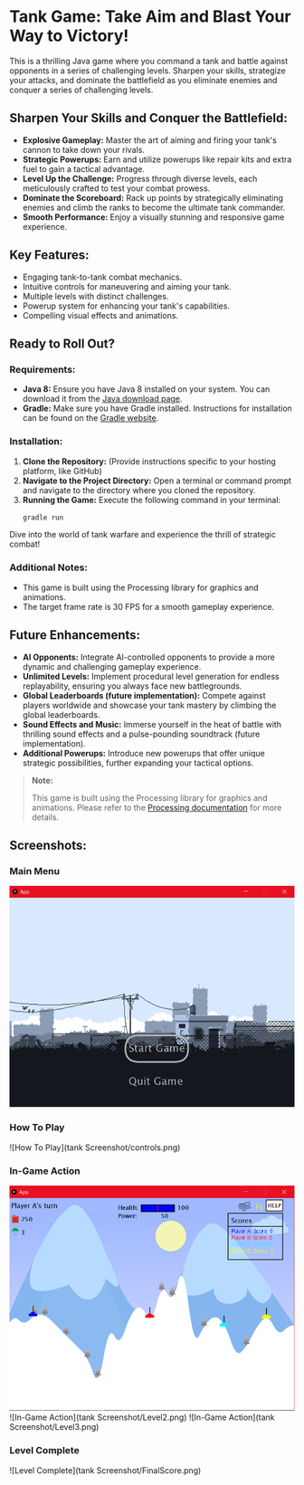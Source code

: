 # Tank Game: Take Aim and Blast Your Way to Victory!

This is a thrilling Java game where you command a tank and battle against opponents in a series of challenging levels. Sharpen your skills, strategize your attacks, and dominate the battlefield as you eliminate enemies and conquer a series of challenging levels.

## Sharpen Your Skills and Conquer the Battlefield:

- **Explosive Gameplay:** Master the art of aiming and firing your tank's cannon to take down your rivals.
- **Strategic Powerups:** Earn and utilize powerups like repair kits and extra fuel to gain a tactical advantage.
- **Level Up the Challenge:** Progress through diverse levels, each meticulously crafted to test your combat prowess.
- **Dominate the Scoreboard:** Rack up points by strategically eliminating enemies and climb the ranks to become the ultimate tank commander.
- **Smooth Performance:** Enjoy a visually stunning and responsive game experience.

## Key Features:

- Engaging tank-to-tank combat mechanics.
- Intuitive controls for maneuvering and aiming your tank.
- Multiple levels with distinct challenges.
- Powerup system for enhancing your tank's capabilities.
- Compelling visual effects and animations.

## Ready to Roll Out?

### Requirements:

- **Java 8:** Ensure you have Java 8 installed on your system. You can download it from the [Java download page](https://www.oracle.com/java/technologies/javase-jdk8-downloads.html).
- **Gradle:** Make sure you have Gradle installed. Instructions for installation can be found on the [Gradle website](https://gradle.org/install/).

### Installation:

1. **Clone the Repository:** (Provide instructions specific to your hosting platform, like GitHub)
2. **Navigate to the Project Directory:** Open a terminal or command prompt and navigate to the directory where you cloned the repository.
3. **Running the Game:** Execute the following command in your terminal:
    ```bash
    gradle run
    ```

Dive into the world of tank warfare and experience the thrill of strategic combat!

### Additional Notes:
- This game is built using the Processing library for graphics and animations.
- The target frame rate is 30 FPS for a smooth gameplay experience.

## Future Enhancements:

- **AI Opponents:** Integrate AI-controlled opponents to provide a more dynamic and challenging gameplay experience.
- **Unlimited Levels:** Implement procedural level generation for endless replayability, ensuring you always face new battlegrounds.
- **Global Leaderboards (future implementation):** Compete against players worldwide and showcase your tank mastery by climbing the global leaderboards.
- **Sound Effects and Music:** Immerse yourself in the heat of battle with thrilling sound effects and a pulse-pounding soundtrack (future implementation).
- **Additional Powerups:** Introduce new powerups that offer unique strategic possibilities, further expanding your tactical options.

> **Note:**
> 
> This game is built using the Processing library for graphics and animations. Please refer to the [Processing documentation](https://processing.org/reference/) for more details.

## Screenshots:

### Main Menu
![Main Menu](https://raw.githubusercontent.com/MukundTyagi30/my-tank-game/main/tank%20Screenshot/mainmenu.png)

### How To Play
![How To Play](tank Screenshot/controls.png)

### In-Game Action
![In-Game Action](https://raw.githubusercontent.com/MukundTyagi30/my-tank-game/main/tank%20Screenshot/Level1.png) 
![In-Game Action](tank Screenshot/Level2.png) 
![In-Game Action](tank Screenshot/Level3.png)

### Level Complete
![Level Complete](tank Screenshot/FinalScore.png)

